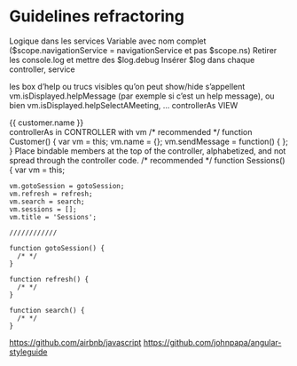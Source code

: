 # Guidelines refractoring

Logique dans les services
Variable avec nom complet ($scope.navigationService = navigationService et pas $scope.ns)
Retirer les console.log et mettre des $log.debug
Insérer $log dans chaque controller, service

les box d’help ou trucs visibles qu’on peut show/hide s’appellent 
vm.isDisplayed.helpMessage (par exemple si c’est un help message), ou bien vm.isDisplayed.helpSelectAMeeting, …
controllerAs VIEW
<!-- recommended -->
<div ng-controller="Customer as customer">
    {{ customer.name }}
</div>
controllerAs in CONTROLLER with vm
/* recommended */
function Customer() {
    var vm = this;
    vm.name = {};
    vm.sendMessage = function() { };
}
Place bindable members at the top of the controller, alphabetized, and not spread through the controller code.
/* recommended */
function Sessions() {
    var vm = this;

    vm.gotoSession = gotoSession;
    vm.refresh = refresh;
    vm.search = search;
    vm.sessions = [];
    vm.title = 'Sessions';

    ////////////

    function gotoSession() {
      /* */
    }

    function refresh() {
      /* */
    }

    function search() {
      /* */
    }



https://github.com/airbnb/javascript
https://github.com/johnpapa/angular-styleguide
